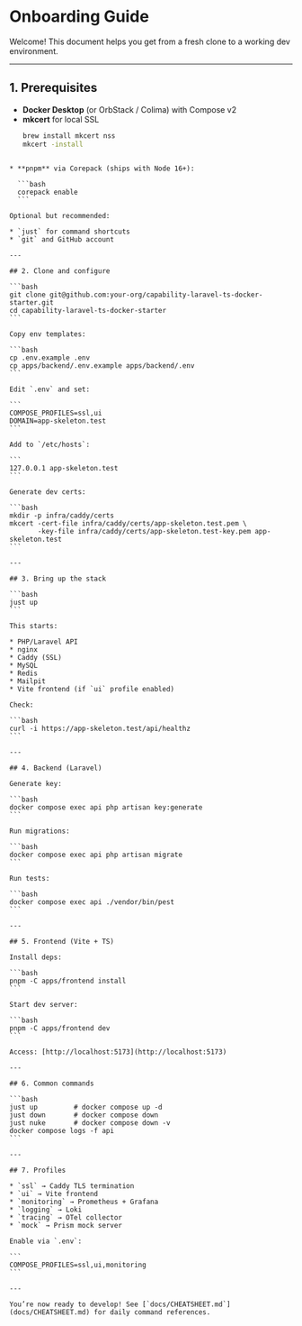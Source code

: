 # Onboarding Guide

Welcome! This document helps you get from a fresh clone to a working dev environment.

---

## 1. Prerequisites

- **Docker Desktop** (or OrbStack / Colima) with Compose v2
- **mkcert** for local SSL  
  ```bash
  brew install mkcert nss
  mkcert -install
````

* **pnpm** via Corepack (ships with Node 16+):

  ```bash
  corepack enable
  ```

Optional but recommended:

* `just` for command shortcuts
* `git` and GitHub account

---

## 2. Clone and configure

```bash
git clone git@github.com:your-org/capability-laravel-ts-docker-starter.git
cd capability-laravel-ts-docker-starter
```

Copy env templates:

```bash
cp .env.example .env
cp apps/backend/.env.example apps/backend/.env
```

Edit `.env` and set:

```
COMPOSE_PROFILES=ssl,ui
DOMAIN=app-skeleton.test
```

Add to `/etc/hosts`:

```
127.0.0.1 app-skeleton.test
```

Generate dev certs:

```bash
mkdir -p infra/caddy/certs
mkcert -cert-file infra/caddy/certs/app-skeleton.test.pem \
       -key-file infra/caddy/certs/app-skeleton.test-key.pem app-skeleton.test
```

---

## 3. Bring up the stack

```bash
just up
```

This starts:

* PHP/Laravel API
* nginx
* Caddy (SSL)
* MySQL
* Redis
* Mailpit
* Vite frontend (if `ui` profile enabled)

Check:

```bash
curl -i https://app-skeleton.test/api/healthz
```

---

## 4. Backend (Laravel)

Generate key:

```bash
docker compose exec api php artisan key:generate
```

Run migrations:

```bash
docker compose exec api php artisan migrate
```

Run tests:

```bash
docker compose exec api ./vendor/bin/pest
```

---

## 5. Frontend (Vite + TS)

Install deps:

```bash
pnpm -C apps/frontend install
```

Start dev server:

```bash
pnpm -C apps/frontend dev
```

Access: [http://localhost:5173](http://localhost:5173)

---

## 6. Common commands

```bash
just up         # docker compose up -d
just down       # docker compose down
just nuke       # docker compose down -v
docker compose logs -f api
```

---

## 7. Profiles

* `ssl` → Caddy TLS termination
* `ui` → Vite frontend
* `monitoring` → Prometheus + Grafana
* `logging` → Loki
* `tracing` → OTel collector
* `mock` → Prism mock server

Enable via `.env`:

```
COMPOSE_PROFILES=ssl,ui,monitoring
```

---

You’re now ready to develop! See [`docs/CHEATSHEET.md`](docs/CHEATSHEET.md) for daily command references.
